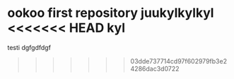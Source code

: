ookoo
first repository
juukylkylkyl
<<<<<<< HEAD
kyl
=======
testi
dgfgdfdgf
>>>>>>> 03dde737714cd97f602979fb3e24286dac3d0722
